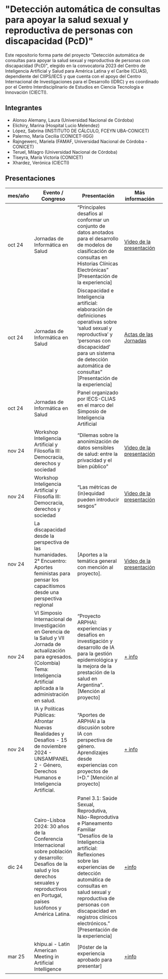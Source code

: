 # "Detección automática de consultas para apoyar la salud sexual y reproductiva de personas con discapacidad (PcD)"

Este repositorio forma parte del proyecto "Detección automática de consultas para apoyar la salud sexual y reproductiva de personas con discapacidad (PcD)", elegido en la convocatoria 2023 del Centro de Inteligencia Artificial y Salud para América Latina y el Caribe (CLIAS), dependiente del CIIPS/IECS y que cuenta con el apoyo del Centro Internacional de Investigaciones para el Desarrollo (IDRC) y es coordinado por el Centro Interdisciplinario de Estudios en Ciencia Tecnología e Innovación (CIECTI).

## Integrantes
- Alonso Alemany, Laura (Universidad Nacional de Córdoba)
- Elichiry, Marina (Hospital Lucio Melendez)
- López, Sabrina (INSTITUTO DE CÁLCULO, FCEYN UBA-CONICET)
- Palermo, María Cecilia (CONICET-IIGG)
- Rajngewerc, Mariela (FAMAF, Universidad Nacional de Córdoba - CONICET)
- Teruel, Milagro (Universidad Nacional de Córdoba)
- Tiseyra, María Victoria (CONICET)
- Xhardez, Verónica (CIECTI)

## Presentaciones

| mes/año | Evento / Congreso                                                                                                                                                                                     | Presentación                                                                                                                                                                                                                                                                                                                    |  Más información          |   |
|---------|-------------------------------------------------------------------------------------------------------------------------------------------------------------------------------------------------------|---------------------------------------------------------------------------------------------------------------------------------------------------------------------------------------------------------------------------------------------------------------------------------------------------------------------------------|---------------------------|---|
| oct 24  | Jornadas de Informática en Salud                                                                                                                                                                      | “Principales desafíos al conformar un conjunto de datos anotados para el desarrollo de modelos de clasificación de consultas en Historias Clínicas Electrónicas” [Presentación de la experiencia]                                                                                                                               | [Video de la presentación](https://www.youtube.com/watch?v=ocLzhDjjrNU&t=7s)  |   |
| oct 24  | Jornadas de Informática en Salud                                                                                                                                                                      | Discapacidad e Inteligencia artificial: elaboración de definiciones operativas sobre ‘salud sexual y reproductiva’ y ‘personas con discapacidad’ para un sistema de detección automática de consultas” [Presentación de la experiencia]                                                                                         | [Actas de las Jornadas](https://drive.google.com/file/d/1GHozVeIo6y3tGFCiLWmWC9I1LdVhVoq_/view?usp=sharing)     |   |
| oct 24  | Jornadas de Informática en Salud                                                                                                                                                                      | Panel organizado por IECS-CLIAS en el marco del Simposio de Inteligencia Artificial                                                                                                                                                                                                                                             |                           |   |
| nov 24  | Workshop Inteligencia Artificial y Filosofía III: Democracia, derechos y sociedad                                                                                                                     | “Dilemas sobre la anonimización de datos sensibles de salud: entre la privacidad y el bien público”                                                                                                                                                                                                                             | [Video de la presentación](https://www.youtube.com/live/770dMSXKdMY?feature=shared&t=18447)  |   |
| nov 24  | Workshop Inteligencia Artificial y Filosofía III: Democracia, derechos y sociedad                                                                                                                     | “Las métricas de (in)equidad pueden introducir sesgos”                                                                                                                                                                                                                                                                          |  [Video de la presentación](https://www.youtube.com/live/WtY7Eez8kn4?feature=shared&t=474) |   |
| nov 24  | La discapacidad desde la perspectiva de las humanidades. 2° Encuentro: Aportes feministas para pensar los capacitismos desde una perspectiva regional                                                 | [Aportes a la temática general con mención al proyecto].                                                                                                                                                                                                                                                                        | [Video de la presentación](https://www.youtube.com/live/I4M89LfKOfs?feature=shared&t=3946)  |   |
| nov 24  | VI Simposio Internacional de Investigación en Gerencia de la Salud y VII Jornada de actualización para egresados.(Colombia) Tema: Inteligencia Artificial aplicada a la administración en salud.      | “Proyecto ARPHAI: experiencias y desafíos en investigación y desarrollo de IA para la gestión epidemiológica y la mejora de la prestación de la salud en Argentina”. [Mención al proyecto]                                                                                                                                      | [+ info](https://www.fucsalud.edu.co/Facultad-de-Ciencias-Administrativas-en-Salud/ActualidAd/VI_simposio_nternacional_nvestigacion_Gerencia_Salud)                  |   |
| nov 24  | IA y Políticas Públicas: Afrontar Nuevas Realidades y Desafíos - 15 de noviembre 2024 - UNSAMPANEL 2 - Género, Derechos Humanos e Inteligencia Artificial.                                            | “Aportes de ARPHAI a la discusión sobre IA con perspectiva de género. Aprendizajes desde experiencias con proyectos de I+D.”  [Mención al proyecto]                                                                                                                                                                             |  [+ info](https://noticias.unsam.edu.ar/2024/11/20/se-realizo-el-workshop-internacional-ia-y-politicas-publicas-afrontar-nuevas-realidades-y-desafios/)                 |   |
| dic 24  | Cairo-Lisboa 2024: 30 años de la Conferencia Internacional sobre población y desarrollo: Desafíos de la salud y los derechos sexuales y reproductivos en Portugal, países lusófonos y América Latina. | Panel 3.1: Saúde Sexual, Reprodutiva, Não-Reprodutiva e Planeamento Familiar “Desafíos de la Inteligencia artificial: Reflexiones sobre las experiencias de detección automática de consultas en salud sexual y reproductiva de personas con discapacidad en registros clínicos electrónicos.” [Presentación de la experiencia] |  [+info](https://nascer.pt/2024/07/10/conferencia-cairo-lisboa2024-5-y-6-de-diciembre-call-for-abstracts-es/)                  |   |
| mar 25  | khipu.ai - Latin American Meeting in Artificial Intelligence                                                                                                                                          | [Póster de la experiencia aprobado para presentar]                                                                                                                                                                                                                                                                              | [+info](https://khipu.ai/)                   |   |
